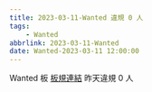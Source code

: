 ```yaml
---
title: 2023-03-11-Wanted 違規 0 人
tags:
    - Wanted
abbrlink: 2023-03-11-Wanted
date: Wanted-2023-03-11 12:00:00
---
```

Wanted 板 [板規連結](https://www.ptt.cc/bbs/Wanted/M.1608829773.A.D3B.html)
昨天違規 0 人
